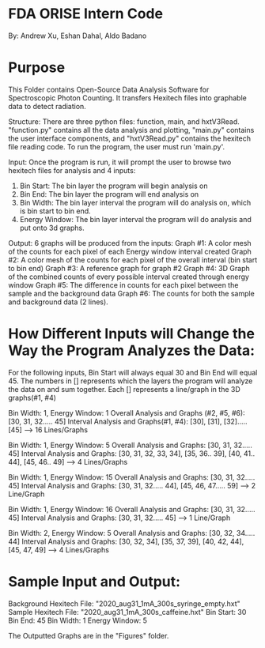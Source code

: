 # FDA ORISE Intern Code
By: Andrew Xu, Eshan Dahal, Aldo Badano


# Purpose
This Folder contains Open-Source Data Analysis Software for Spectroscopic Photon Counting. It transfers Hexitech files into graphable data to detect radiation.


Structure: There are three python files: function, main, and hxtV3Read.
"function.py" contains all the data analysis and plotting, "main.py" contains the user interface components,
and "hxtV3Read.py" contains the hexitech file reading code. To run the program, the user must run 'main.py'.


Input: Once the program is run, it will prompt the user to browse two hexitech files for analysis and 4 inputs:
1. Bin Start: The bin layer the program will begin analysis on
2. Bin End: The bin layer the program will end analysis on
3. Bin Width: The bin layer interval the program will do analysis on, which is bin start to bin end.
4. Energy Window: The bin layer interval the program will do analysis and put onto 3d graphs.


Output: 6 graphs will be produced from the inputs:
Graph #1: A color mesh of the counts for each pixel of each Energy window interval created
Graph #2: A color mesh of the counts for each pixel of the overall interval (bin start to bin end)
Graph #3: A reference graph for graph #2
Graph #4: 3D Graph of the combined counts of every possible interval created through energy window
Graph #5: The difference in counts for each pixel between the sample and the background data
Graph #6: The counts for both the sample and background data (2 lines).


# How Different Inputs will Change the Way the Program Analyzes the Data:

For the following inputs, Bin Start will always equal 30 and Bin End will equal 45.
The numbers in [] represents which the layers the program will analyze the data on and sum together.
Each [] represents a line/graph in the 3D graphs(#1, #4)

Bin Width: 1, Energy Window: 1
Overall Analysis and Graphs (#2, #5, #6): [30, 31, 32..... 45]
Interval Analysis and Graphs(#1, #4): [30], [31], [32]..... [45] --> 16 Lines/Graphs

Bin Width: 1, Energy Window: 5
Overall Analysis and Graphs: [30, 31, 32..... 45]
Interval Analysis and Graphs: [30, 31, 32, 33, 34], [35, 36.. 39], [40, 41.. 44], [45, 46.. 49] --> 4 Lines/Graphs

Bin Width: 1, Energy Window: 15
Overall Analysis and Graphs: [30, 31, 32..... 45]
Interval Analysis and Graphs: [30, 31, 32..... 44], [45, 46, 47..... 59] --> 2 Line/Graph

Bin Width: 1, Energy Window: 16
Overall Analysis and Graphs: [30, 31, 32..... 45]
Interval Analysis and Graphs: [30, 31, 32..... 45]  --> 1 Line/Graph

Bin Width: 2, Energy Window: 5
Overall Analysis and Graphs: [30, 32, 34..... 44]
Interval Analysis and Graphs: [30, 32, 34], [35, 37, 39], [40, 42, 44], [45, 47, 49] --> 4 Lines/Graphs


# Sample Input and Output:

Background Hexitech File: "2020_aug31_1mA_300s_syringe_empty.hxt"
Sample Hexitech File: "2020_aug31_1mA_300s_caffeine.hxt"
Bin Start: 30
Bin End: 45
Bin Width: 1
Energy Window: 5

The Outputted Graphs are in the "Figures" folder.
